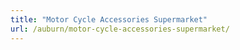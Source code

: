 ```yaml
---
title: "Motor Cycle Accessories Supermarket"
url: /auburn/motor-cycle-accessories-supermarket/
---
```

